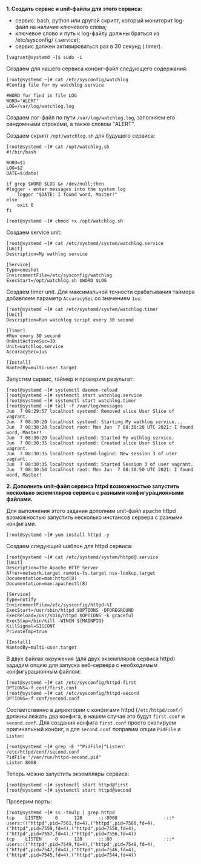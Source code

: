**1. Создать сервис и unit-файлы для этого сервиса:**
- сервис: bash, python или другой скрипт, который мониторит log-файл на наличие ключевого слова;
- ключевое слово и путь к log-файлу должны браться из /etc/sysconfig/ (.service);
- сервис должен активироваться раз в 30 секунд (.timer).
```
[vagrant@systemd ~]$ sudo -i
```
Создаем для нашего сервиса конфиг-файл следующего содержания:
```
[root@systemd ~]# cat /etc/sysconfig/watchlog
#Config file for my watchlog service

#WORD for find in file LOG
WORD="ALERT"
LOG=/var/log/watchlog.log
```
Создаем лог-файл по пути `/var/log/watchlog.log`, заполняем его рандомными строками, а также словом "ALERT".

Создаем скрипт `/opt/watchlog.sh` для будущего сервиса:
```
[root@systemd ~]# cat /opt/watchlog.sh
#!/bin/bash

WORD=$1
LOG=$2
DATE=$(date)

if grep $WORD $LOG &> /dev/null;then
#logger - enter messages into the system log
	logger "$DATE: I found word, Master!"
else
	exit 0
fi

[root@systemd ~]# chmod +x /opt/watchlog.sh
```
Создаем service unit:
```
[root@systemd ~]# cat /etc/systemd/system/watchlog.service
[Unit]
Description=My wathlog service

[Service]
Type=oneshot
EnvironmentFile=/etc/sysconfig/watchlog
ExecStart=/opt/watchlog.sh $WORD $LOG
```
Создаем timer unit. Для максимальной точности срабатывания таймера добавляем параметр `AccuracySec` со значением `1us`:
```
[root@systemd ~]# cat /etc/systemd/system/watchlog.timer
[Unit]
Description=Run watchlog script every 30 second

[Timer]
#Run every 30 second
OnUnitActiveSec=30
Unit=watchlog.service
AccuracySec=1us

[Install]
WantedBy=multi-user.target
```
Запустим сервис, таймер и проверим результат:
```
[root@systemd ~]# systemctl daemon-reload
[root@systemd ~]# systemctl start watchlog.service
[root@systemd ~]# systemctl start watchlog.timer
[root@systemd ~]# tail -f /var/log/messages
Jun  7 08:29:57 localhost systemd: Removed slice User Slice of vagrant.
Jun  7 08:30:20 localhost systemd: Starting My wathlog service...
Jun  7 08:30:20 localhost root: Mon Jun  7 08:30:20 UTC 2021: I found word, Master!
Jun  7 08:30:20 localhost systemd: Started My wathlog service.
Jun  7 08:30:35 localhost systemd: Created slice User Slice of vagrant.
Jun  7 08:30:35 localhost systemd-logind: New session 3 of user vagrant.
Jun  7 08:30:35 localhost systemd: Started Session 3 of user vagrant.
Jun  7 08:30:50 localhost root: Mon Jun  7 08:30:50 UTC 2021: I found word, Master!
```
**2. Дополнить unit-файл сервиса httpd возможностью запустить несколько экземпляров сервиса с разными конфигурационными файлами.**

Для выполнения этого задания дополним unit-файл apache httpd возможностью запустить несколько инстансов сервера с разными конфигами.
```
[root@systemd ~]# yum install httpd -y
```
Создаем следующий шаблон для httpd сервиса:
```
[root@systemd ~]# cat /etc/systemd/system/httpd@.service
[Unit]
Description=The Apache HTTP Server
After=network.target remote-fs.target nss-lookup.target
Documentation=man:httpd(8)
Documentation=man:apachectl(8)

[Service]
Type=notify
EnvironmentFile=/etc/sysconfig/httpd-%I
ExecStart=/usr/sbin/httpd $OPTIONS -DFOREGROUND
ExecReload=/usr/sbin/httpd $OPTIONS -k graceful
ExecStop=/bin/kill -WINCH ${MAINPID}
KillSignal=SIGCONT
PrivateTmp=true

[Install]
WantedBy=multi-user.target
```
В двух файлах окружения (для двух экземпляров сервиса httpd) зададим опцию для запуска веб-сервера с необходимым конфигурационным файлом:
```
[root@systemd ~]# cat /etc/sysconfig/httpd-first
OPTIONS=-f conf/first.conf
[root@systemd ~]# cat /etc/sysconfig/httpd-second 
OPTIONS=-f conf/second.conf
```
Соответственно в директории с конфигами httpd (`/etc/httpd/conf/`) должны лежать два конфига, в нашем случае это будут `first.conf` и `second.conf`. Для создания конфига `first.conf` просто скопируем оригинальный конфиг, а для `second.conf` поправим опции `PidFile` и `Listen`:
```
[root@systemd ~]# grep -E '^PidFile|^Listen' /etc/httpd/conf/second.conf
PidFile "/var/run/httpd-second.pid"
Listen 8008
```
Теперь можно запустить экземпляры сервиса:
```
[root@systemd ~]# systemctl start httpd@first
[root@systemd ~]# systemctl start httpd@second
```
Проверим порты:
```
[root@systemd ~]# ss -tnulp | grep httpd
tcp    LISTEN     0      128      :::8008                 :::*                   users:(("httpd",pid=7561,fd=4),("httpd",pid=7560,fd=4),("httpd",pid=7559,fd=4),("httpd",pid=7558,fd=4),("httpd",pid=7557,fd=4),("httpd",pid=7556,fd=4))
tcp    LISTEN     0      128      :::80                   :::*                   users:(("httpd",pid=7549,fd=4),("httpd",pid=7548,fd=4),("httpd",pid=7547,fd=4),("httpd",pid=7546,fd=4),("httpd",pid=7545,fd=4),("httpd",pid=7544,fd=4))
```
